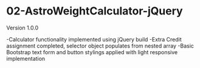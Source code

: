 # 02-AstroWeightCalculator-jQuery

Version 1.0.0

-Calculator functionality implemented using jQuery build
-Extra Credit assignment completed, selector object populates from nested array
-Basic Bootstrap text form and button stylings applied with light responsive implementation